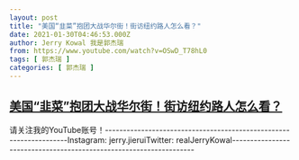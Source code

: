 ```yaml
---
layout: post
title: "美国“韭菜”抱团大战华尔街！街访纽约路人怎么看？"
date: 2021-01-30T04:46:53.000Z
author: Jerry Kowal 我是郭杰瑞
from: https://www.youtube.com/watch?v=OSwD_T78hL0
tags: [ 郭杰瑞 ]
categories: [ 郭杰瑞 ]
---
```

<!--1611982013000-->
[美国“韭菜”抱团大战华尔街！街访纽约路人怎么看？](https://www.youtube.com/watch?v=OSwD_T78hL0)
------

<div>
请关注我的YouTube账号！-------------------------------------------------------------------Instagram:  jerry.jieruiTwitter:  realJerryKowal-------------------------------------------------------------------
</div>
